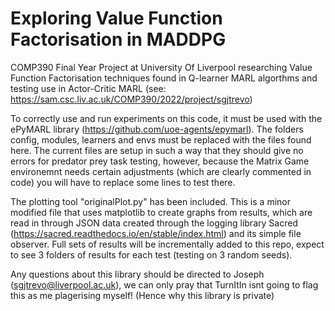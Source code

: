 # Exploring Value Function Factorisation in MADDPG

COMP390 Final Year Project at University Of Liverpool researching Value Function Factorisation techniques found in Q-learner MARL algorthms and testing use in Actor-Critic MARL (see: https://sam.csc.liv.ac.uk/COMP390/2022/project/sgjtrevo)

To correctly use and run experiments on this code, it must be used with the ePyMARL library (https://github.com/uoe-agents/epymarl). The folders config, modules, learners and envs must be replaced with the files found here. The current files are setup in such a way that they should give no errors for predator prey task testing, however, because the Matrix Game environemnt needs certain adjustments (which are clearly commented in code) you will have to replace some lines to test there.

The plotting tool "originalPlot.py" has been included. This is a minor modified file that uses matplotlib to create graphs from results, which are read in through JSON data created through the logging library Sacred (https://sacred.readthedocs.io/en/stable/index.html) and its simple file observer. Full sets of results will be incrementally added to this repo, expect to see 3 folders of results for each test (testing on 3 random seeds).

Any questions about this library should be directed to Joseph (sgjtrevo@liverpool.ac.uk), we can only pray that TurnItIn isnt going to flag this as me plagerising myself! (Hence why this library is private)
